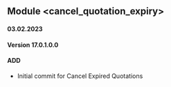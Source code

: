 ## Module <cancel_quotation_expiry>

#### 03.02.2023

#### Version 17.0.1.0.0

#### ADD

- Initial commit for Cancel Expired Quotations